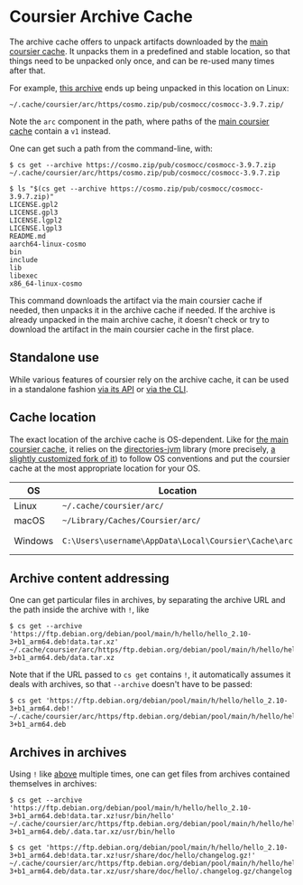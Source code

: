 # Coursier Archive Cache

The archive cache offers to unpack artifacts downloaded by the [main coursier cache](features-cache.md).
It unpacks them in a predefined and stable location, so that things need to be unpacked only once,
and can be re-used many times after that.

For example, [this archive](https://cosmo.zip/pub/cosmocc/cosmocc-3.9.7.zip) ends up being unpacked
in this location on Linux:
```text
~/.cache/coursier/arc/https/cosmo.zip/pub/cosmocc/cosmocc-3.9.7.zip/
```

Note the `arc` component in the path, where paths of the [main coursier cache](features-cache.md) contain
a `v1` instead.

One can get such a path from the command-line, with:
```text
$ cs get --archive https://cosmo.zip/pub/cosmocc/cosmocc-3.9.7.zip
~/.cache/coursier/arc/https/cosmo.zip/pub/cosmocc/cosmocc-3.9.7.zip

$ ls "$(cs get --archive https://cosmo.zip/pub/cosmocc/cosmocc-3.9.7.zip)"
LICENSE.gpl2
LICENSE.gpl3
LICENSE.lgpl2
LICENSE.lgpl3
README.md
aarch64-linux-cosmo
bin
include
lib
libexec
x86_64-linux-cosmo
```

This command downloads the artifact via the main coursier cache if needed, then
unpacks it in the archive cache if needed. If the archive is already unpacked in the
main archive cache, it doesn't check or try to download the artifact in the main
coursier cache in the first place.

## Standalone use

While various features of coursier rely on the archive cache, it can be used in a standalone fashion
[via its API](api-archive-cache.md) or [via the CLI](cli-archive-cache.md).

## Cache location

The exact location of the archive cache is OS-dependent. Like for
[the main coursier cache](features-cache.md#cache-location), it relies on the
[directories-jvm](https://github.com/dirs-dev/directories-jvm) library (more precisely,
[a slightly customized fork of it](https://github.com/coursier/directories-jvm)) to follow
OS conventions and put the coursier cache at the most appropriate location for your OS.

| OS | Location | Note |
|----|----------|------|
| Linux | `~/.cache/coursier/arc/` | XDG… |
| macOS | `~/Library/Caches/Coursier/arc/` |      |
| Windows | `C:\Users\username\AppData\Local\Coursier\Cache\arc` | Windows API… |

## Archive content addressing

One can get particular files in archives, by separating the archive URL and the path
inside the archive with `!`, like
```text
$ cs get --archive 'https://ftp.debian.org/debian/pool/main/h/hello/hello_2.10-3+b1_arm64.deb!data.tar.xz'
~/.cache/coursier/arc/https/ftp.debian.org/debian/pool/main/h/hello/hello_2.10-3+b1_arm64.deb/data.tar.xz
```

Note that if the URL passed to `cs get` contains `!`, it automatically assumes it deals with archives,
so that `--archive` doesn't have to be passed:
```text
$ cs get 'https://ftp.debian.org/debian/pool/main/h/hello/hello_2.10-3+b1_arm64.deb!'
~/.cache/coursier/arc/https/ftp.debian.org/debian/pool/main/h/hello/hello_2.10-3+b1_arm64.deb
```

## Archives in archives

Using `!` like [above](#archive-content-addressing) multiple times, one can get files from
archives contained themselves in archives:
```text
$ cs get --archive 'https://ftp.debian.org/debian/pool/main/h/hello/hello_2.10-3+b1_arm64.deb!data.tar.xz!usr/bin/hello'
~/.cache/coursier/arc/https/ftp.debian.org/debian/pool/main/h/hello/hello_2.10-3+b1_arm64.deb/.data.tar.xz/usr/bin/hello

$ cs get 'https://ftp.debian.org/debian/pool/main/h/hello/hello_2.10-3+b1_arm64.deb!data.tar.xz!usr/share/doc/hello/changelog.gz!'
~/.cache/coursier/arc/https/ftp.debian.org/debian/pool/main/h/hello/hello_2.10-3+b1_arm64.deb/data.tar.xz/usr/share/doc/hello/.changelog.gz/changelog
```
